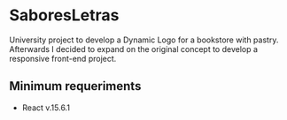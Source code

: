 # SaboresLetras

University project to develop a Dynamic Logo for a bookstore with pastry. Afterwards I decided to expand on the original concept to develop a responsive front-end project.

## Minimum requeriments

- React v.15.6.1
